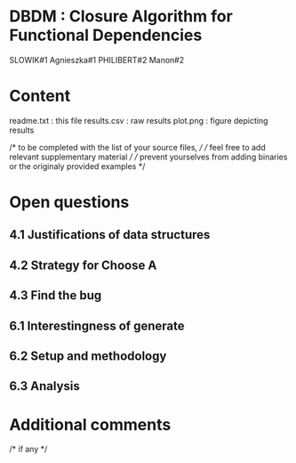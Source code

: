 DBDM : Closure Algorithm for Functional Dependencies
====================================================

SLOWIK#1 Agnieszka#1
PHILIBERT#2 Manon#2


Content
=======

readme.txt : this file
results.csv : raw results
plot.png : figure depicting results

/* to be completed with the list of your source files, */
/* feel free to add relevant supplementary material */
/* prevent yourselves from adding binaries or the originaly provided examples */


Open questions
==============

4.1 Justifications of data structures
-------------------------------------

4.2 Strategy for Choose A
-------------------------

4.3 Find the bug
-------------------------

6.1 Interestingness of generate
-------------------------------

6.2 Setup and methodology
-------------------------

6.3 Analysis
------------


Additional comments
===================

/* if any */